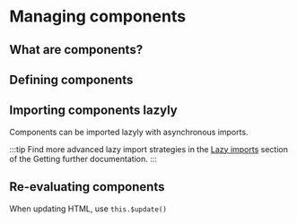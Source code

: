 # Managing components

## What are components?

## Defining components

## Importing components lazyly

Components can be imported lazyly with asynchronous imports.

:::tip
Find more advanced lazy import strategies in the [Lazy imports](/guide/going-further/lazy-imports.html) section of the Getting further documentation.
:::

## Re-evaluating components

When updating HTML, use `this.$update()`
